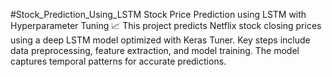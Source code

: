 #Stock_Prediction_Using_LSTM
Stock Price Prediction using LSTM with Hyperparameter Tuning 📈 This project predicts Netflix stock closing prices using a deep LSTM model optimized with Keras Tuner. Key steps include data preprocessing, feature extraction, and model training. The model captures temporal patterns for accurate predictions.
